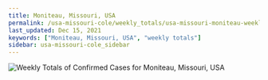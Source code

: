 ```yaml
---
title: Moniteau, Missouri, USA
permalink: /usa-missouri-cole/weekly_totals/usa-missouri-moniteau-weekly_totals.html
last_updated: Dec 15, 2021
keywords: ["Moniteau, Missouri, USA", "weekly totals"]
sidebar: usa-missouri-cole_sidebar
---
```


![Weekly Totals of Confirmed Cases for Moniteau, Missouri, USA](/covid_tracker/images/graphs/usa-missouri-moniteau-weekly_totals_graph.png)
